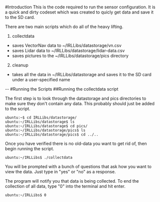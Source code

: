 #Introduction
This is the code required to run the sensor configuration.  It is a quick and dirty codeset which was created to quicly get data and save it to the SD card.

There are two main scripts which do all of the heavy lifting.

1. collectdata
  * saves VectorNav data to ~/IRLLibs/datastorage/vn.csv
  * saves Lidar data to ~/IRLLibs/datastorage/lidar-data.csv
  * saves pictures to the  ~/IRLLibs/datastorage/pics directory
2. cleanup
  * takes all the data in ~/IRLLibs/datastorage and saves it to the SD card under a user-specified name

--
#Running the Scripts
##Running the collectdata script

The first step is to look through the datastorage and pics directories to make sure they don't contain any data.  This probably should just be added to the script.
```
ubuntu:~$ cd IRLLibs/datastorage/
ubuntu:~/IRLLibs/datastorage$ ls
ubuntu:~/IRLLibs/datastorage$ cd pics/
ubuntu:~/IRLLibs/datastorage/pics$ ls
ubuntu:~/IRLLibs/datastorage/pics$ cd ../..
```
Once you have verified there is no old-data you want to get rid of, then begin running the script.

```
ubuntu:~/IRLLibs$ ./collectdata
```

You will be prompted with a bunch of questions that ask how you want to view the data.  Just type in "yes" or "no" as a response.

The program will notify you that data is being collected.  To end the collection of all data, type "0" into the terminal and hit enter.

```
ubuntu:~/IRLLibs$ 0
```
